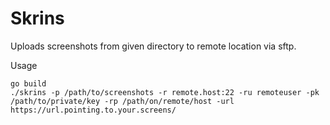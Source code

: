 # Skrins

Uploads screenshots from given directory to remote location via sftp. 

Usage

```
go build
./skrins -p /path/to/screenshots -r remote.host:22 -ru remoteuser -pk /path/to/private/key -rp /path/on/remote/host -url https://url.pointing.to.your.screens/
```